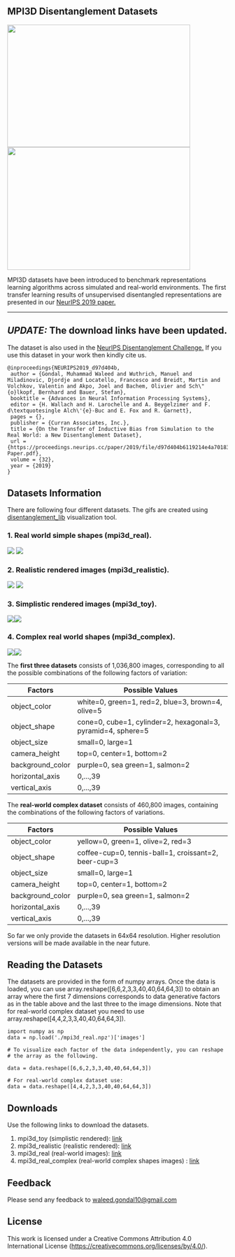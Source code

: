 ## MPI3D Disentanglement Datasets

<img src="https://github.com/rr-learning/disentanglement_dataset/blob/master/sample_gifs/platform.jpg" width="418" height="280" /> <img src="https://github.com/rr-learning/disentanglement_dataset/blob/master/sample_gifs/platform2.jpg" width="418" height="281" />

MPI3D datasets have been introduced to benchmark representations learning algorithms across simulated and real-world environments. The first transfer learning results of unsupervised disentangled representations are presented in our [NeurIPS 2019 paper.](https://proceedings.neurips.cc/paper/2019/hash/d97d404b6119214e4a7018391195240a-Abstract.html)

---------------------------------
*UPDATE:* The download links have been updated.
---------------------------------

The dataset is also used in the [NeurIPS Disentanglement Challenge.](http://www.disentanglement-challenge.com)
If you use this dataset in your work then kindly cite us.
```
@inproceedings{NEURIPS2019_d97d404b,
 author = {Gondal, Muhammad Waleed and Wuthrich, Manuel and Miladinovic, Djordje and Locatello, Francesco and Breidt, Martin and Volchkov, Valentin and Akpo, Joel and Bachem, Olivier and Sch\"{o}lkopf, Bernhard and Bauer, Stefan},
 booktitle = {Advances in Neural Information Processing Systems},
 editor = {H. Wallach and H. Larochelle and A. Beygelzimer and F. d\textquotesingle Alch\'{e}-Buc and E. Fox and R. Garnett},
 pages = {},
 publisher = {Curran Associates, Inc.},
 title = {On the Transfer of Inductive Bias from Simulation to the Real World: a New Disentanglement Dataset},
 url = {https://proceedings.neurips.cc/paper/2019/file/d97d404b6119214e4a7018391195240a-Paper.pdf},
 volume = {32},
 year = {2019}
}

```

## Datasets Information

There are following four different datasets. The gifs are created using [disentanglement_lib](https://github.com/google-research/disentanglement_lib) visualization tool.

### 1. Real world simple shapes (mpi3d_real).

<img src="https://github.com/rr-learning/disentanglement_dataset/blob/master/sample_gifs/real1.gif"/> <img src="https://github.com/rr-learning/disentanglement_dataset/blob/master/sample_gifs/real2.gif" />

### 2. Realistic rendered images (mpi3d_realistic).

<img src="https://github.com/rr-learning/disentanglement_dataset/blob/master/sample_gifs/realistic1.gif" /> <img src="https://github.com/rr-learning/disentanglement_dataset/blob/master/sample_gifs/realistic2.gif" />

### 3. Simplistic rendered images (mpi3d_toy).

<img src="https://github.com/rr-learning/disentanglement_dataset/blob/master/sample_gifs/toy1.gif" /><img src="https://github.com/rr-learning/disentanglement_dataset/blob/master/sample_gifs/toy2.gif" />

### 4. Complex real world shapes (mpi3d_complex).

<img src="https://github.com/rr-learning/disentanglement_dataset/blob/master/sample_gifs/complex1.gif" /><img src="https://github.com/rr-learning/disentanglement_dataset/blob/master/sample_gifs/complex2.gif" />

The **first three datasets** consists of 1,036,800 images, corresponding to all the possible combinations of the following factors of variation:

|Factors|Possible Values|
|---|---|
|object_color|white=0, green=1, red=2, blue=3, brown=4, olive=5|
|object_shape|cone=0, cube=1, cylinder=2, hexagonal=3, pyramid=4, sphere=5|
|object_size|small=0, large=1|
|camera_height|top=0, center=1, bottom=2|
|background_color|purple=0, sea green=1, salmon=2|
|horizontal_axis|0,...,39|
|vertical_axis|0,...,39|


The **real-world complex dataset** consists of 460,800 images, containing the combinations of the following factors of variations.

|Factors|Possible Values|
|---|---|
|object_color|yellow=0, green=1, olive=2, red=3|
|object_shape|coffee-cup=0, tennis-ball=1, croissant=2, beer-cup=3|
|object_size|small=0, large=1|
|camera_height|top=0, center=1, bottom=2|
|background_color|purple=0, sea green=1, salmon=2|
|horizontal_axis|0,...,39|
|vertical_axis|0,...,39|


So far we only provide the datasets in 64x64 resolution. Higher resolution versions will be made available in the near future.

## Reading the Datasets
The datasets are provided in the form of numpy arrays. Once the data is loaded, you can use array.reshape([6,6,2,3,3,40,40,64,64,3]) to obtain an array where the first 7 dimensions corresponds to data generative factors as in the table above and the last three to the image dimensions. Note that for real-world complex dataset you need to use array.reshape([4,4,2,3,3,40,40,64,64,3]).

```
import numpy as np
data = np.load('./mpi3d_real.npz')['images']

# To visualize each factor of the data independently, you can reshape 
# the array as the following.

data = data.reshape([6,6,2,3,3,40,40,64,64,3])

# For real-world complex dataset use:
data = data.reshape([4,4,2,3,3,40,40,64,64,3])
```

## Downloads

Use the following links to download the datasets. 

1. mpi3d_toy (simplistic rendered):  [link](https://storage.googleapis.com/mpi3d_disentanglement_dataset/data/mpi3d_toy.npz)
2. mpi3d_realistic (realistic rendered): [link](https://storage.googleapis.com/mpi3d_disentanglement_dataset/data/mpi3d_realistic.npz)
3. mpi3d_real (real-world images): [link](https://storage.googleapis.com/mpi3d_disentanglement_dataset/data/real.npz)
4. mpi3d_real_complex (real-world complex shapes images) : [link](https://drive.google.com/file/d/1Tp8eTdHxgUMtsZv5uAoYAbJR1BOa_OQm/view?usp=sharing)

## Feedback
Please send any feedback to waleed.gondal10@gmail.com

## License

This work is licensed under a Creative Commons Attribution 4.0 International License (https://creativecommons.org/licenses/by/4.0/).
